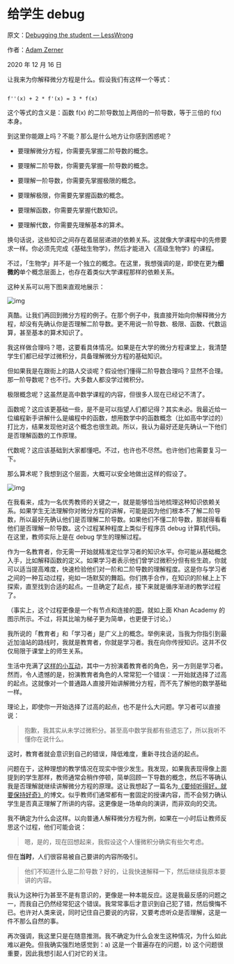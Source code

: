 # 给学生 debug

原文：[Debugging the student — LessWrong](https://www.lesswrong.com/posts/SfsZAitvivsTFBQnX/debugging-the-student)

作者：[Adam Zerner](https://www.lesswrong.com/users/adamzerner?from=post_header)

2020 年 12 月 16 日

让我来为你解释微分方程是什么。假设我们有这样一个等式：

```

f''(x) + 2 * f'(x) = 3 * f(x)

```

这个等式的含义是：函数 f(x) 的二阶导数加上两倍的一阶导数，等于三倍的 f(x) 本身。

到这里你能跟上吗？不能？那么是什么地方让你感到困惑呢？

- 要理解微分方程，你需要先掌握二阶导数的概念。

- 要理解二阶导数，你需要先掌握一阶导数的概念。

- 要理解一阶导数，你需要先掌握极限的概念。

- 要理解极限，你需要先掌握函数的概念。

- 要理解函数，你需要先掌握代数知识。

- 要理解代数，你需要先理解基本的算术。

换句话说，这些知识之间存在着层层递进的依赖关系。这就像大学课程中的先修要求一样。你必须先完成《基础生物学》，然后才能进入《高级生物学》的课程。

不过，「生物学」并不是一个独立的概念。在这里，我想强调的是，即使在更为**细微的**单个概念层面上，也存在着类似大学课程那样的依赖关系。

这种关系可以用下图来直观地展示：

![img](https://4.bp.blogspot.com/-PBAnHxqyek8/TZ67Rh4t95I/AAAAAAAAACQ/A6W6r03reVI/s1600/khan%2Bmap%2Bhalf%2Bcomplete.bmp)

真酷。让我们再回到微分方程的例子。在那个例子中，我直接开始向你解释微分方程，却没有先确认你是否理解二阶导数。更不用说一阶导数、极限、函数、代数运算，甚至基本的算术知识了。

我这样做合理吗？嗯，这要看具体情况。如果是在大学的微分方程课堂上，我清楚学生们都已经学过微积分，具备理解微分方程的基础知识。

但如果我是在跟街上的路人交谈呢？假设他们懂得二阶导数合理吗？显然不合理。那一阶导数呢？也不行。大多数人都没学过微积分。

极限概念呢？这虽然是高中数学课程的内容，但很多人现在已经记不清了。

函数呢？这应该更基础一些，是不是可以指望人们都记得？其实未必。我最近给一位编程新手讲解什么是编程中的函数，想用数学中的函数概念（比如高中学过的）打比方，结果发现他对这个概念也很生疏。所以，我认为最好还是先确认一下他们是否理解函数的工作原理。

代数呢？这应该基础到大家都懂吧。不过，也许也不尽然。也许他们也需要复习一下。

那么算术呢？我想到这个层面，大概可以安全地做出这样的假设了。

![img](https://external-content.duckduckgo.com/iu/?u=http%3A%2F%2Fprevuepet.com%2Fimages%2Fproducts%2F048081011362D-210-zoom.jpg&f=1&nofb=1)

在我看来，成为一名优秀教师的关键之一，就是能够恰当地梳理这种知识依赖关系。如果学生无法理解你对微分方程的讲解，可能是因为他们根本不了解二阶导数，所以最好先确认他们是否理解二阶导数。如果他们不懂二阶导数，那就得看看他们是否理解一阶导数。这个过程某种程度上类似于程序员 debug 计算机代码。在这里，教师实际上是在 debug 学生的理解过程。

作为一名教育者，你无需一开始就精准定位学习者的知识水平。你可能从基础概念入手，比如解释函数的定义。如果学习者表示他们曾学过微积分但有些生疏，你就可以适当提高难度，快速检验他们对一阶和二阶导数的理解程度。这是你与学习者之间的一种互动过程，宛如一场默契的舞蹈。你们携手合作，在知识的阶梯上上下探索，直至找到合适的起点。一旦确定了起点，接下来就是循序渐进的教学过程了。

（事实上，这个过程更像是一个有节点和连接的[图](https://en.wikipedia.org/wiki/Graph_(abstract_data_type))，就如上面 Khan Academy 的图示所示。不过，将其比喻为梯子更为简单，也更便于讨论。）

我所说的「教育者」和「学习者」是广义上的概念。举例来说，当我为你指引到最近加油站的路线时，我就是教育者，你就是学习者。我在向你传授知识。这并不仅仅局限于课堂上的师生关系。

生活中充满了[这样的小互动](https://www.youtube.com/watch?v=HezHt9MyR5o)，其中一方扮演着教育者的角色，另一方则是学习者。然而，令人遗憾的是，扮演教育者角色的人常常犯一个错误：一开始就选择了过高的起点。这就像对一个普通路人直接开始讲解微分方程，而不先了解他的数学基础一样。

理论上，即使你一开始选择了过高的起点，也不是什么大问题。学习者可以直接说：

> 抱歉，我其实从未学过微积分。甚至高中数学我都有些遗忘了，所以我听不懂你在说什么。

这时，教育者就会意识到自己的错误，降低难度，重新寻找合适的起点。

问题在于，这种理想的教学情况在现实中很少发生。我发现，如果我表现得像上面提到的学生那样，教师通常会稍作停顿，简单回顾一下导数的概念，然后不等确认我是否理解就继续讲解微分方程的原理。这让我想起了一篇名为[《要倾听得好，就要保持好奇》](https://www.lesswrong.com/posts/4K5pJnKBGkqqTbyxx/to-listen-well-get-curious)的博文。似乎教师们通常都有一套固定的授课内容，而不会努力确认学生是否真正理解了所讲的内容。这更像是一场单向的演讲，而非双向的交流。

我不确定为什么会这样。以向普通人解释微分方程为例，如果在一小时后让教师反思这个过程，他们可能会说：

> 嗯，是的，现在回想起来，我假设这个人懂微积分确实有些欠考虑。

但在**当时**，人们很容易被自己要讲的内容所吸引。

> 他们不知道什么是二阶导数？好的，让我快速解释一下，然后继续我原本要讲的内容。

我认为这种行为甚至不是有意识的，更像是一种本能反应。这是我最反感的问题之一，而我自己仍然经常犯这个错误。我常常事后才意识到自己犯了错，然后懊悔不已。也许对人类来说，同时记住自己要说的内容，又要考虑听众是否理解，这是一件不那么自然的事。

再次强调，我这里只是在随意推测。我不确定为什么会发生这种情况，为什么如此难以避免。但我确实强烈地感觉到：a) 这是一个普遍存在的问题，b) 这个问题很重要，因此我想引起人们对它的关注。